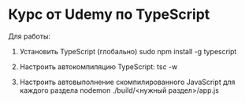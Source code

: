 # Курс от Udemy по TypeScript

Для работы:
1. Установить TypeScript (глобально)
sudo npm install -g typescript

2. Настроить автокомпиляцию TypeScript:
tsc -w

3. Настроить автовыполнение скомпилированного JavaScript для каждого раздела
nodemon ./build/<нужный раздел>/app.js